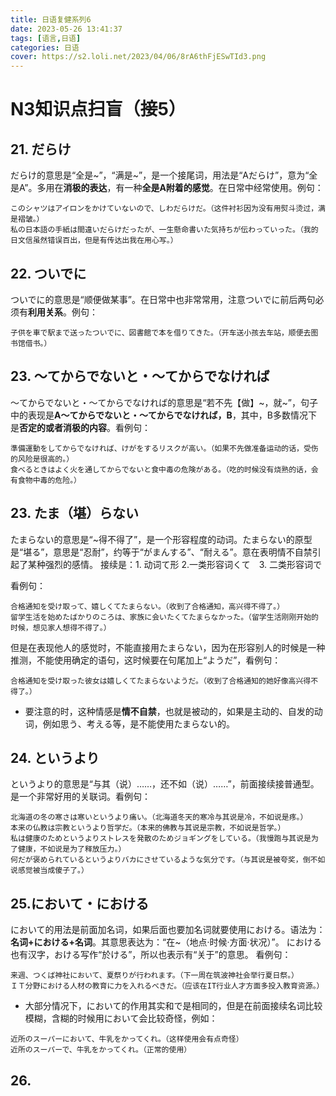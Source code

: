 ```yaml
---
title: 日语复健系列6
date: 2023-05-26 13:41:37
tags: [语言,日语]
categories: 日语
cover: https://s2.loli.net/2023/04/06/8rA6thFjESwTId3.png
---
```


# N3知识点扫盲（接5）
## 21. だらけ
だらけ的意思是“全是~”，“满是~”，是一个接尾词，用法是“Aだらけ”，意为“全是A”。多用在**消极的表达**，有一种**全是A附着的感觉**。在日常中经常使用。例句：
```
このシャツはアイロンをかけていないので、しわだらけだ。（这件衬衫因为没有用熨斗烫过，满是褶皱。）
私の日本語の手紙は間違いだらけだったが、一生懸命書いた気持ちが伝わっていった。（我的日文信虽然错误百出，但是有传达出我在用心写。）
```

## 22. ついでに
ついでに的意思是“顺便做某事”。在日常中也非常常用，注意ついでに前后两句必须有**利用关系**。例句：
```
子供を車で駅まで送ったついでに、図書館で本を借りてきた。（开车送小孩去车站，顺便去图书馆借书。）
```

## 23. ～てからでないと・～てからでなければ
～てからでないと・～てからでなければ的意思是“若不先【做】~，就~”，句子中的表现是**A～てからでないと・～てからでなければ，B**，其中，B多数情况下是**否定的或者消极的内容**。看例句：
```
準備運動をしてからでなければ、けがをするリスクが高い。（如果不先做准备运动的话，受伤的风险是很高的。）
食べるときはよく火を通してからでないと食中毒の危険がある。（吃的时候没有烧熟的话，会有食物中毒的危险。）
```

## 23. たま（堪）らない
たまらない的意思是“~得不得了”，是一个形容程度的动词。たまらない的原型是“堪る”，意思是“忍耐”，约等于“がまんする”、“耐える”。意在表明情不自禁引起了某种强烈的感情。
接续是：1. 动词て形 2.一类形容词くて　3. 二类形容词で

看例句：
```
合格通知を受け取って、嬉しくてたまらない。（收到了合格通知，高兴得不得了。）
留学生活を始めたばかりのころは、家族に会いたくてたまらなかった。（留学生活刚刚开始的时候，想见家人想得不得了。）
```

但是在表现他人的感觉时，不能直接用たまらない，因为在形容别人的时候是一种推测，不能使用确定的语句，这时候要在句尾加上“ようだ”，看例句：
```
合格通知を受け取った彼女は嬉しくてたまらないようだ。（收到了合格通知的她好像高兴得不得了。）
```

* 要注意的时，这种情感是**情不自禁**，也就是被动的，如果是主动的、自发的动词，例如思う、考える等，是不能使用たまらない的。

## 24. というより
というより的意思是“与其（说）……，还不如（说）……”，前面接续接普通型。是一个非常好用的关联词。看例句：
```
北海道の冬の寒さは寒いというより痛い。（北海道冬天的寒冷与其说是冷，不如说是疼。）
本来の仏教は宗教というより哲学だ。（本来的佛教与其说是宗教，不如说是哲学。）
私は健康のためというよりストレスを発散のためジョギングをしている。（我慢跑与其说是为了健康，不如说是为了释放压力。）
何だが褒められているというよりバカにさせているような気分です。（与其说是被夸奖，倒不如说感觉被当成傻子了。）
```

## 25.において・における
において的用法是前面加名词，如果后面也要加名词就要使用における。语法为：**名词+における+名词**。其意思表达为：“在~（地点·时候·方面·状况）”。
における也有汉字，おける写作“於ける”，所以也表示有“关于”的意思。
看例句：
```
来週、つくば神社において、夏祭りが行われます。（下一周在筑波神社会举行夏日祭。）
ＩＴ分野における人材の教育に力を入れるべきだ。（应该在IT行业人才方面多投入教育资源。）
```

* 大部分情况下，において的作用其实和で是相同的，但是在前面接续名词比较模糊，含糊的时候用において会比较奇怪，例如：

```
近所のスーパーにおいて、牛乳をかってくれ。（这样使用会有点奇怪）
近所のスーパーで、牛乳をかってくれ。（正常的使用）
```

## 26.